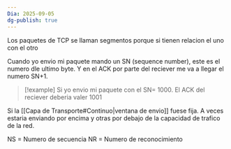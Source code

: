 ```yaml
---
Dia: 2025-09-05
dg-publish: true
---
```

Los paquetes de TCP se llaman segmentos porque si tienen relacion el uno con el otro 

Cuando yo envio mi paquete mando un SN (sequence number), este es el numero dle ultimo byte. Y en el ACK por parte del reciever me va a llegar el numero SN+1.

>[!example] Si yo envio mi paquete con el SN= 1000. El ACK del reciever deberia valer 1001

Si la [[Capa de Transporte#Continuo|ventana de envio]] fuese fija. A veces estaria enviando por encima y otras por debajo de la capacidad de trafico de la red.


NS = Numero de secuencia 
NR = Numero de reconocimiento 